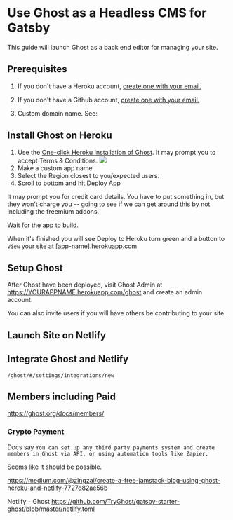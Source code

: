 
# Use Ghost as a Headless CMS for Gatsby

This guide will launch Ghost as a back end editor for managing your site.

## Prerequisites

1. If you don't have a Heroku account, [create one with your email.](https://signup.heroku.com/)

2. If you don't have a Github account, [create one with your email.](https://github.com/signup)

3. Custom domain name. See: 

## Install Ghost on Heroku

1. Use the [One-click Heroku Installation of Ghost](https://heroku.com/deploy?template=https://github.com/snathjr/ghost-on-heroku). It may prompt you to accept Terms & Conditions.
![](https://miro.medium.com/max/2400/1*uxpnmx5LjjVPs9OPairfDQ.png)
2. Make a custom app name
3. Select the Region closest to you/expected users.
4. Scroll to bottom and hit Deploy App

It may prompt you for credit card details. You have to put something in, but they won't charge you -- going to see if we can get around this by not including the freemium addons.

Wait for the app to build.

When it's finished you will see Deploy to Heroku turn green and a button to `View` your site at [app-name].herokuapp.com

## Setup Ghost

After Ghost have been deployed, visit Ghost Admin at https://YOURAPPNAME.herokuapp.com/ghost and create an admin account.

You can also invite users if you will have others be contributing to your site.

## Launch Site on Netlify

## Integrate Ghost and Netlify

`/ghost/#/settings/integrations/new`



## Members including Paid

https://ghost.org/docs/members/

### Crypto Payment
Docs say `You can set up any third party payments system and create members in Ghost via API, or using automation tools like Zapier.`

Seems like it should be possible.

https://medium.com/@zingzai/create-a-free-jamstack-blog-using-ghost-heroku-and-netlify-7727d82ae56b

Netlify - Ghost
https://github.com/TryGhost/gatsby-starter-ghost/blob/master/netlify.toml